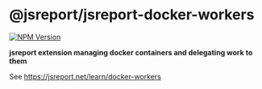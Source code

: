 # @jsreport/jsreport-docker-workers
[![NPM Version](http://img.shields.io/npm/v/@jsreport/jsreport-docker-workers.svg?style=flat-square)](https://npmjs.com/package/@jsreport/jsreport-docker-workers)

**jsreport extension managing docker containers and delegating work to them**

See https://jsreport.net/learn/docker-workers
